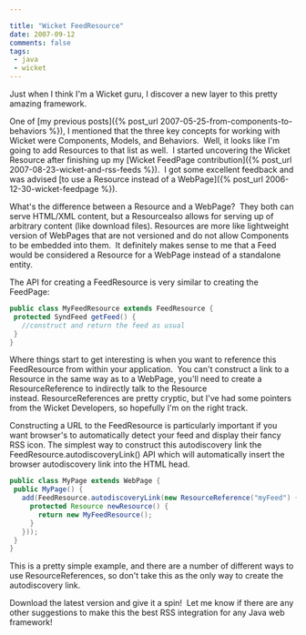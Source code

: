```yaml
---

title: "Wicket FeedResource"
date: 2007-09-12
comments: false
tags:
 - java
 - wicket
---
```


Just when I think I'm a Wicket guru, I discover a new layer to this pretty amazing framework.



One of [my previous posts]({% post_url 2007-05-25-from-components-to-behaviors %}), I mentioned that the three key concepts for working with Wicket were Components, Models, and Behaviors.  Well, it looks like I'm going to add Resources to that list as well.  I started uncovering the Wicket Resource after finishing up my [Wicket FeedPage contribution]({% post_url 2007-08-23-wicket-and-rss-feeds %}).  I got some excellent feedback and was advised [to use a Resource instead of a WebPage]({% post_url 2006-12-30-wicket-feedpage %}).



What's the difference between a Resource and a WebPage?  They both can serve HTML/XML content, but a Resourcealso allows for serving up of arbitrary content (like download files). Resources are more like lightweight version of WebPages that are not versioned and do not allow Components to be embedded into them.  It definitely makes sense to me that a Feed would be considered a Resource for a WebPage instead of a standalone entity.



The API for creating a FeedResource is very similar to creating the FeedPage:


```java
public class MyFeedResource extends FeedResource {
 protected SyndFeed getFeed() {
   //construct and return the feed as usual
 }
}

```



Where things start to get interesting is when you want to reference this FeedResource from within your application.  You can't construct a link to a Resource in the same way as to a WebPage, you'll need to create a ResourceReference to indirectly talk to the Resource instead. ResourceReferences are pretty cryptic, but I've had some pointers from the Wicket Developers, so hopefully I'm on the right track.



Constructing a URL to the FeedResource is particularly important if you want browser's to automatically detect your feed and display their fancy RSS icon. The simplest way to construct this autodiscovery link the FeedResource.autodiscoveryLink() API which will automatically insert the browser autodiscovery link into the HTML head.



```java
public class MyPage extends WebPage {
 public MyPage() {
   add(FeedResource.autodiscoveryLink(new ResourceReference("myFeed") {
     protected Resource newResource() {
       return new MyFeedResource();
     }
   }));
 }
}
```



This is a pretty simple example, and there are a number of different ways to use ResourceReferences, so don't take this as the only way to create the autodiscovery link.



Download the latest version and give it a spin!  Let me know if there are any other suggestions to make this the best RSS integration for any Java web framework!

